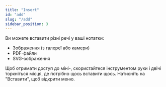 ```yaml
---
title: "Insert"
id: "add"
slug: "/add"
sidebar_position: 3
---
```


Ви можете вставити різні речі у ваші нотатки:

* Зображення (з галереї або камери)
* PDF-файли
* SVG-зображення

Щоб отримати доступ до міні-, скористайтеся інструментом руки і двічі торкніться місця, де потрібно щось вставити щось. Натисніть на "Вставити", щоб відкрити меню.
